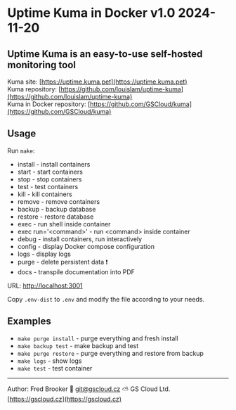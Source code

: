 # Uptime Kuma in Docker v1.0 2024-11-20

## Uptime Kuma is an easy-to-use self-hosted monitoring tool

Kuma site: [https://uptime.kuma.pet](https://uptime.kuma.pet)  
Kuma repository: [https://github.com/louislam/uptime-kuma](https://github.com/louislam/uptime-kuma)  
Kuma in Docker repository: [https://github.com/GSCloud/kuma](https://github.com/GSCloud/kuma)

## Usage

Run `make`:

- install - install containers
- start - start containers
- stop - stop containers
- test - test containers
- kill - kill containers
- remove - remove containers
- backup - backup database
- restore - restore database
- exec - run shell inside container
- exec run='\<command\>' - run \<command\> inside container
- debug - install containers, run interactively
- config - display Docker compose configuration
- logs - display logs
- purge - delete persistent data ❗️
- docs - transpile documentation into PDF

URL: [http://localhost:3001](http://localhost:3001)  

Copy `.env-dist` to `.env` and modify the file according to your needs.

## Examples

- `make purge install` - purge everything and fresh install
- `make backup test` - make backup and test
- `make purge restore` - purge everything and restore from backup
- `make logs` - show logs
- `make test` - test container

---

Author: Fred Brooker 💌 <git@gscloud.cz> ⛅️ GS Cloud Ltd. [https://gscloud.cz](https://gscloud.cz)
